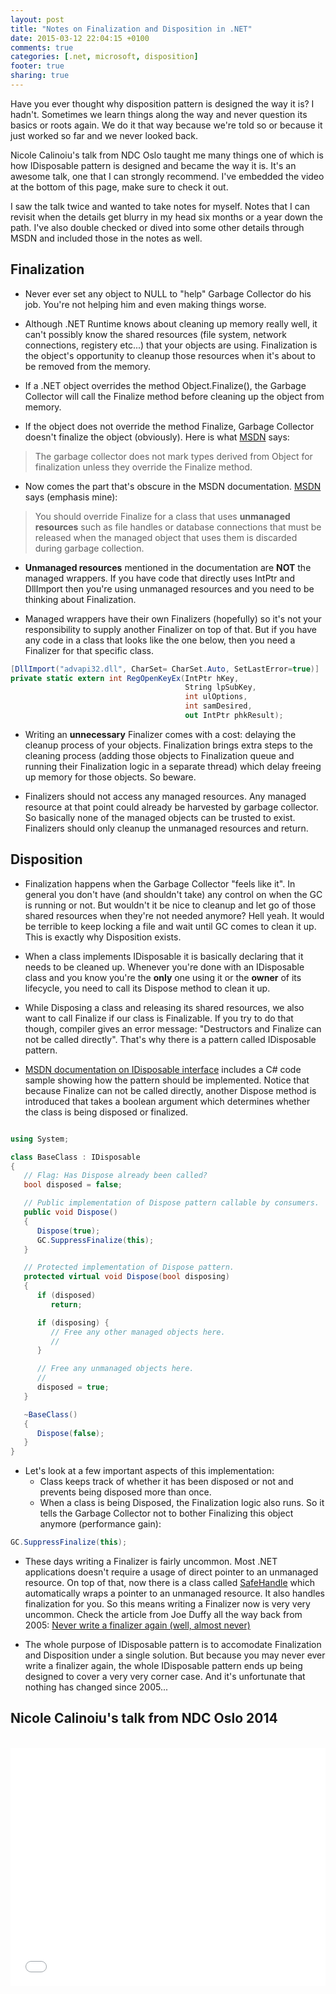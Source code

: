 ```yaml
---
layout: post
title: "Notes on Finalization and Disposition in .NET"
date: 2015-03-12 22:04:15 +0100
comments: true
categories: [.net, microsoft, disposition]
footer: true
sharing: true
---
```


Have you ever thought why disposition pattern is designed the way it is? I hadn't. Sometimes we learn things along the way and never question its basics or roots again. We do it that way because we're told so or because it just worked so far and we never looked back.

Nicole Calinoiu's talk from NDC Oslo taught me many things one of which is how IDisposable pattern is designed and became the way it is. It's an awesome talk, one that I can strongly recommend. I've embedded the video at the bottom of this page, make sure to check it out.

I saw the talk twice and wanted to take notes for myself. Notes that I can revisit when the details get blurry in my head six months or a year down the path. I've also double checked or dived into some other details through MSDN and included those in the notes as well.

## Finalization

* Never ever set any object to NULL to "help" Garbage Collector do his job. You're not helping him and even making things worse.

* Although .NET Runtime knows about cleaning up memory really well, it can't possibly know the shared resources (file system, network connections, registery etc...) that your objects are using. Finalization is the object's opportunity to cleanup those resources when it's about to be removed from the memory.

* If a .NET object overrides the method Object.Finalize(), the Garbage Collector will call the Finalize method before cleaning up the object from memory.

* If the object does not override the method Finalize, Garbage Collector doesn't finalize the object (obviously). Here is what <a href="https://msdn.microsoft.com/en-us/library/system.object.finalize%28v=vs.110%29.aspx" target="_blank">MSDN</a> says:

>The garbage collector does not mark types derived from Object for finalization unless they override the Finalize method.

* Now comes the part that's obscure in the MSDN documentation. <a href="https://msdn.microsoft.com/en-us/library/system.object.finalize%28v=vs.110%29.aspx" target="_blank">MSDN</a> says (emphasis mine):

>You should override Finalize for a class that uses __unmanaged resources__ such as file handles or database connections that must be released when the managed object that uses them is discarded during garbage collection.

* __Unmanaged resources__ mentioned in the documentation are __NOT__ the managed wrappers. If you have code that directly uses IntPtr and DllImport then you're using unmanaged resources and you need to be thinking about Finalization. 

* Managed wrappers have their own Finalizers (hopefully) so it's not your responsibility to supply another Finalizer on top of that. But if you have any code in a class that looks like the one below, then you need a Finalizer for that specific class.

``` csharp
[DllImport("advapi32.dll", CharSet= CharSet.Auto, SetLastError=true)]
private static extern int RegOpenKeyEx(IntPtr hKey, 
						               String lpSubKey, 
						               int ulOptions, 
						               int samDesired,
						               out IntPtr phkResult);
```                  

* Writing an __unnecessary__ Finalizer comes with a cost: delaying the cleanup process of your objects. Finalization brings extra steps to the cleaning process (adding those objects to Finalization queue and running their Finalization logic in a separate thread) which delay freeing up memory for those objects. So beware.

* Finalizers should not access any managed resources. Any managed resource at that point could already be harvested by garbage collector. So basically none of the managed objects can be trusted to exist. Finalizers should only cleanup the unmanaged resources and return.

## Disposition

* Finalization happens when the Garbage Collector "feels like it". In general you don't have (and shouldn't take) any control on when the GC is running or not. But wouldn't it be nice to cleanup and let go of those shared resources when they're not needed anymore? Hell yeah. It would be terrible to keep locking a file and wait until GC comes to clean it up. This is exactly why Disposition exists.

* When a class implements IDisposable it is basically declaring that it needs to be cleaned up. Whenever you're done with an IDisposable class and you know you're the __only__ one using it or the __owner__ of its lifecycle, you need to call its Dispose method to clean it up.

* While Disposing a class and releasing its shared resources, we also want to call Finalize if our class is Finalizable. If you try to do that though, compiler gives an error message: "Destructors and Finalize can not be called directly". That's why there is a pattern called IDisposable pattern.

* <a href="https://msdn.microsoft.com/en-us/library/system.idisposable(v=vs.110).aspx" target="_blank">MSDN documentation on IDisposable interface</a> includes a C# code sample showing how the pattern should be implemented. Notice that because Finalize can not be called directly, another Dispose method is introduced that takes a boolean argument which determines whether the class is being disposed or finalized.

``` csharp

using System;

class BaseClass : IDisposable
{
   // Flag: Has Dispose already been called? 
   bool disposed = false;

   // Public implementation of Dispose pattern callable by consumers. 
   public void Dispose()
   { 
      Dispose(true);
      GC.SuppressFinalize(this);           
   }

   // Protected implementation of Dispose pattern. 
   protected virtual void Dispose(bool disposing)
   {
      if (disposed)
         return; 

      if (disposing) {
         // Free any other managed objects here. 
         //
      }

      // Free any unmanaged objects here. 
      //
      disposed = true;
   }

   ~BaseClass()
   {
      Dispose(false);
   }
}

```

* Let's look at a few important aspects of this implementation:
  * Class keeps track of whether it has been disposed or not and prevents being disposed more than once.
  * When a class is being Disposed, the Finalization logic also runs. So it tells the Garbage Collector not to bother Finalizing this object anymore (performance gain):

``` csharp
GC.SuppressFinalize(this);
```

* These days writing a Finalizer is fairly uncommon. Most .NET applications doesn't require a usage of direct pointer to an unmanaged resource. On top of that, now there is a class called <a href="https://msdn.microsoft.com/en-us/library/system.runtime.interopservices.safehandle%28v=vs.100%29.aspx" target="_blank">SafeHandle</a> which automatically wraps a pointer to an unmanaged resource. It also handles finalization for you. So this means writing a Finalizer now is very very uncommon. Check the article from Joe Duffy all the way back from 2005: <a href="http://joeduffyblog.com/2005/12/27/never-write-a-finalizer-again-well-almost-never/" target="_blank">Never write a finalizer again (well, almost never)</a>

* The whole purpose of IDisposable pattern is to accomodate Finalization and Disposition under a single solution. But because you may never ever write a finalizer again, the whole IDisposable pattern ends up being designed to cover a very very corner case. And it's unfortunate that nothing has changed since 2005...

## Nicole Calinoiu's talk from NDC Oslo 2014
<br/>
<iframe src="//player.vimeo.com/video/97519508" width="100%" height="381" frameborder="0" webkitallowfullscreen mozallowfullscreen allowfullscreen></iframe>

